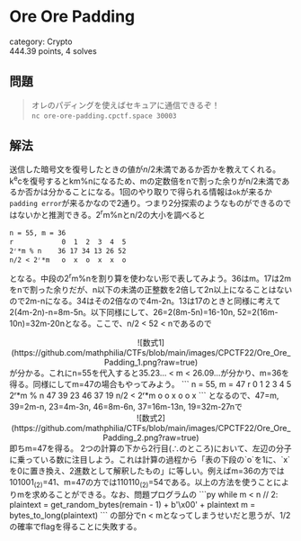 # Ore Ore Padding
category: Crypto  
444.39 points, 4 solves

## 問題
> オレのパディングを使えばセキュアに通信できるぞ！  
> `nc ore-ore-padding.cpctf.space 30003`

## 解法
送信した暗号文を復号したときの値が$n/2$未満であるか否かを教えてくれる。k<sup>e</sup>cを復号するとkm%nになるため、mの定数倍をnで割った余りがn/2未満であるか否かは分かることになる。1回のやり取りで得られる情報は`ok`が来るか`padding error`が来るかなので2通り。つまり2分探索のようなものができるのではないかと推測できる。2<sup>r</sup>m%nとn/2の大小を調べると
```
n = 55, m = 36
r            0  1  2  3  4  5
2ʳ*m % n    36 17 34 13 26 52
n/2 < 2ʳ*m   o  x  o  x  x  o
```
となる。中段の2<sup>r</sup>m%nを割り算を使わない形で表してみよう。36はm。17は2mをnで割った余りだが、n以下の未満の正整数を2倍して2n以上になることはないので2m-nになる。34はその2倍なので4m-2n。13は17のときと同様に考えて2(4m-2n)-n=8m-5n。以下同様にして、26=2(8m-5n)=16-10n, 52=2(16m-10n)=32m-20nとなる。ここで、n/2 < 52 < nであるので  
<div align="center">![数式1](https://github.com/mathphilia/CTFs/blob/main/images/CPCTF22/Ore_Ore_Padding_1.png?raw=true)</div>  
が分かる。これにn=55を代入すると35.23… < m < 26.09…が分かり、m=36を得る。同様にしてm=47の場合もやってみよう。
```
n = 55, m = 47
r            0  1  2  3  4  5
2ʳ*m % n    47 39 23 46 37 19
n/2 < 2ʳ*m   o  o  x  o  o  x
```
となるので、47=m, 39=2m-n, 23=4m-3n, 46=8m-6n, 37=16m-13n, 19=32m-27nで  
<div align="center">![数式2](https://github.com/mathphilia/CTFs/blob/main/images/CPCTF22/Ore_Ore_Padding_2.png?raw=true)</div>  
即ちm=47を得る。  
2つの計算の下から2行目(∴のところ)において、左辺の分子に乗っている数に注目しよう。これは計算の過程から「表の下段の`o`を1に、`x`を0に置き換え、2進数として解釈したもの」に等しい。例えばm=36の方では101001<sub>(2)</sub>=41、m=47の方では110110<sub>(2)</sub>=54である。以上の方法を使うことによりmを求めることができる。なお、問題プログラムの
```py
while m < n // 2:
    plaintext = get_random_bytes(remain - 1) + b'\x00' + plaintext
    m = bytes_to_long(plaintext)
```
の部分でn < mとなってしまうせいだと思うが、1/2の確率でflagを得ることに失敗する。

